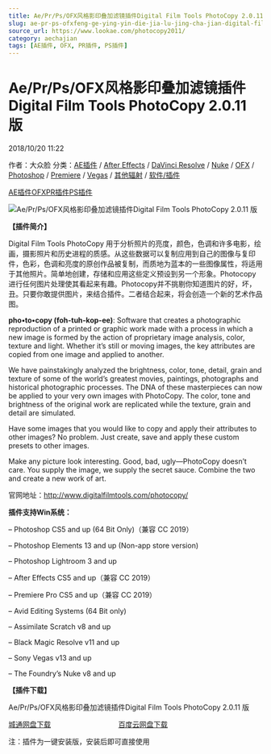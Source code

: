 ```yaml
---
title: Ae/Pr/Ps/OFX风格影印叠加滤镜插件Digital Film Tools PhotoCopy 2.0.11 版
slug: ae-pr-ps-ofxfeng-ge-ying-yin-die-jia-lu-jing-cha-jian-digital-film-tools-photocopy-2-0-11-ban
source_url: https://www.lookae.com/photocopy2011/
category: aechajian
tags: [AE插件, OFX, PR插件, PS插件]
---
```

# Ae/Pr/Ps/OFX风格影印叠加滤镜插件Digital Film Tools PhotoCopy 2.0.11 版

2018/10/20 11:22

作者：大众脸
分类：[AE插件](https://www.lookae.com/after-effects/aechajian/) / [After Effects](https://www.lookae.com/after-effects/) / [DaVinci Resolve](https://www.lookae.com/qitarjcj/resolvezy/) / [Nuke](https://www.lookae.com/qitarjcj/nukezy/) / [OFX](https://www.lookae.com/qitarjcj/ofxzy/) / [Photoshop](https://www.lookae.com/qitarjcj/pszy/) / [Premiere](https://www.lookae.com/qitarjcj/premierezy/) / [Vegas](https://www.lookae.com/qitarjcj/vegaszy/) / [其他辐射](https://www.lookae.com/others/) / [软件/插件](https://www.lookae.com/qitarjcj/)

[AE插件](https://www.lookae.com/tag/ae%e6%8f%92%e4%bb%b6/)[OFX](https://www.lookae.com/tag/ofx/)[PR插件](https://www.lookae.com/tag/pr%e6%8f%92%e4%bb%b6/)[PS插件](https://www.lookae.com/tag/ps%e6%8f%92%e4%bb%b6/)

![Ae/Pr/Ps/OFX风格影印叠加滤镜插件Digital Film Tools PhotoCopy 2.0.11 版](https://www.lookae.com/wp-content/uploads/2016/08/PhotoCopy.jpg "Ae/Pr/Ps/OFX风格影印叠加滤镜插件Digital Film Tools PhotoCopy 2.0.11 版-LookAE.com")

**【插件简介】**

Digital Film Tools PhotoCopy 用于分析照片的亮度，颜色，色调和许多电影，绘画，摄影照片和历史进程的质感。从这些数据可以复制应用到自己的图像与复印件，色彩，色调和亮度的原创作品被复制，而质地为蓝本的一些图像属性，将适用于其他照片。简单地创建，存储和应用这些定义预设到另一个形象。Photocopy 进行任何图片处理使其看起来有趣。Photocopy并不挑剔你知道图片的好，坏，丑。只要你敢提供图片，来结合插件。二者结合起来，将会创造一个新的艺术作品图。

**pho•to•copy (foh-tuh-kop-ee)**: Software that creates a photographic reproduction of a printed or graphic work made with a process in which a new image is formed by the action of proprietary image analysis, color, texture and light. Whether it’s still or moving images, the key attributes are copied from one image and applied to another.

We have painstakingly analyzed the brightness, color, tone, detail, grain and texture of some of the world’s greatest movies, paintings, photographs and historical photographic processes. The DNA of these masterpieces can now be applied to your very own images with PhotoCopy. The color, tone and brightness of the original work are replicated while the texture, grain and detail are simulated.

Have some images that you would like to copy and apply their attributes to other images? No problem. Just create, save and apply these custom presets to other images.

Make any picture look interesting. Good, bad, ugly—PhotoCopy doesn’t care. You supply the image, we supply the secret sauce. Combine the two and create a new work of art.

官网地址：http://www.digitalfilmtools.com/photocopy/

**插件支持Win系统：**

– Photoshop CS5 and up (64 Bit Only)（兼容 CC 2019）

– Photoshop Elements 13 and up (Non-app store version)

– Photoshop Lightroom 3 and up

– After Effects CS5 and up（兼容 CC 2019）

– Premiere Pro CS5 and up（兼容 CC 2019）

– Avid Editing Systems (64 Bit only)

– Assimilate Scratch v8 and up

– Black Magic Resolve v11 and up

– Sony Vegas v13 and up

– The Foundry’s Nuke v8 and up

**【插件下载】**

Ae/Pr/Ps/OFX风格影印叠加滤镜插件Digital Film Tools PhotoCopy 2.0.11 版

[城通网盘下载](https://lookae.ctfile.com/fs/680462-315675006)                                  [百度云网盘下载](https://pan.baidu.com/s/1NQ1ym7ZLKIJ7CaXjWM88Sg)

注：插件为一键安装版，安装后即可直接使用
